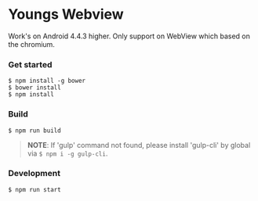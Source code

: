 # Youngs Webview

Work's on Android 4.4.3 higher. Only support on WebView which based on the chromium.

### Get started

```shell
$ npm install -g bower
$ bower install
$ npm install
```

### Build

```shell
$ npm run build
```

> **NOTE**: If 'gulp' command not found, please install 'gulp-cli' by global via ``$ npm i -g gulp-cli``.


### Development

```shell
$ npm run start
```
